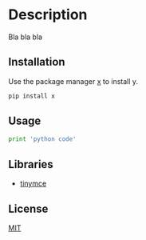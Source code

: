 # Description

Bla bla bla

## Installation

Use the package manager [x](x) to install y.

```bash
pip install x
```

## Usage

```python
print 'python code'
```

## Libraries
- [tinymce](https://www.tiny.cloud/)

## License
[MIT](https://choosealicense.com/licenses/mit/)